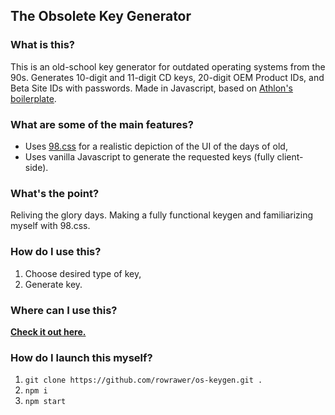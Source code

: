 ## The Obsolete Key Generator

### What is this?

This is an old-school key generator for outdated operating systems from the 90s. Generates 10-digit and 11-digit CD keys, 20-digit OEM Product IDs, and Beta Site IDs with passwords. Made in Javascript, based on [Athlon's boilerplate](https://github.com/WeAreAthlon/frontend-webpack-boilerplate).

### What are some of the main features?

- Uses [98.css](https://github.com/jdan/98.css/) for a realistic depiction of the UI of the days of old,
- Uses vanilla Javascript to generate the requested keys (fully client-side).

### What's the point?

Reliving the glory days. Making a fully functional keygen and familiarizing myself with 98.css.

### How do I use this?

1. Choose desired type of key,
2. Generate key.

### Where can I use this?

**[Check it out here.](https://rowrawer.cf:5454/)**

### How do I launch this myself?

1. `git clone https://github.com/rowrawer/os-keygen.git .`
2. `npm i`
3. `npm start`
